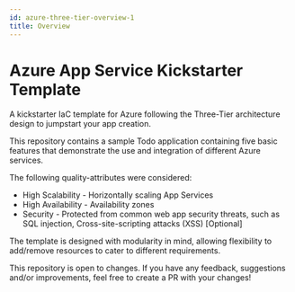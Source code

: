 ```yaml
---
id: azure-three-tier-overview-1
title: Overview
---
```


# Azure App Service Kickstarter Template

A kickstarter IaC template for Azure following the Three-Tier architecture design to jumpstart your app creation.

This repository contains a sample Todo application containing five basic features that demonstrate the use and integration of different Azure services.

The following quality-attributes were considered:

* High Scalability - Horizontally scaling App Services
* High Availability - Availability zones
* Security - Protected from common web app security threats, such as SQL injection, Cross-site-scripting attacks (XSS) [Optional]

The template is designed with modularity in mind, allowing flexibility to add/remove resources to cater to different requirements. 

This repository is open to changes. If you have any feedback, suggestions and/or improvements, feel free to create a PR with your changes!